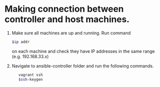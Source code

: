 # Making connection between controller and host machines. 

1. Make sure all machines are up and running. Run command
   ```sh
   $ip addr
   ```
   on each machine and check they have  IP addresses in the same range (e.g. 192.168.33.x)
   
2. Navigate to ansible-controller folder and run the following commands.
   ```sh
      vagrant ssh
      $ssh-keygen
   ```
